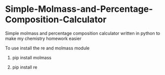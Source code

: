 # Simple-Molmass-and-Percentage-Composition-Calculator
Simple molmass and percentage composition calculator written in python to make my chemistry homework easier

To use install the re and molmass module

1. pip install molmass

2. pip install re
